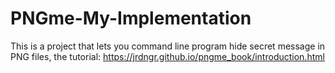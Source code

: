 # PNGme-My-Implementation
This is a project that lets you command line program hide secret message in PNG files, the tutorial: https://jrdngr.github.io/pngme_book/introduction.html
